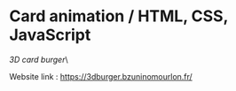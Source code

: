 # Card animation / HTML, CSS, JavaScript

*3D card burger*\

Website link : https://3dburger.bzuninomourlon.fr/